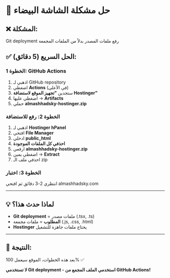 # 🔧 حل مشكلة الشاشة البيضاء

## ❌ المشكلة:
Git deployment رفع ملفات المصدر بدلاً من الملفات المجمعة

## ✅ الحل السريع (5 دقائق):

### الخطوة 1: GitHub Actions
1. اذهبي لـ GitHub repository
2. اضغطي **Actions** (في الأعلى)
3. ستجدين **"تجهيز الموقع لاستضافة Hostinger"**
4. اضغطي عليها → **Artifacts**
5. حملي **almashhadsky-hostinger.zip**

### الخطوة 2: رفع للاستضافة
1. اذهبي لـ **Hostinger hPanel**
2. افتحي **File Manager**
3. ادخلي **public_html**
4. **احذفي كل الملفات الموجودة**
5. ارفعي **almashhadsky-hostinger.zip**
6. اضغطي يمين → **Extract**
7. احذفي ملف الـ zip

### الخطوة 3: اختبار
انتظري 2-3 دقائق ثم افتحي almashhadsky.com

---

## 💡 لماذا حدث هذا؟
- **Git deployment** = ملفات مصدر (.tsx, .ts)
- **المطلوب** = ملفات مجمعة (.js, .css, .html)
- **Hostinger** يحتاج ملفات جاهزة للتشغيل

---

## 🎯 النتيجة:
بعد هذه الخطوات، الموقع سيعمل 100% ✅

**لا تستخدمي Git deployment - استخدمي الملف المجمع من GitHub Actions!**